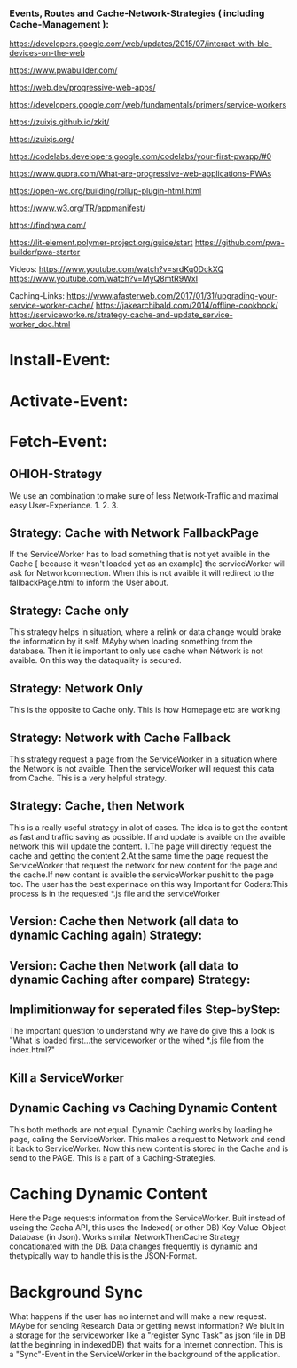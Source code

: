 ### Events, Routes and Cache-Network-Strategies  ( including Cache-Management ):

https://developers.google.com/web/updates/2015/07/interact-with-ble-devices-on-the-web

https://www.pwabuilder.com/

https://web.dev/progressive-web-apps/

https://developers.google.com/web/fundamentals/primers/service-workers

https://zuixjs.github.io/zkit/

https://zuixjs.org/

https://codelabs.developers.google.com/codelabs/your-first-pwapp/#0

https://www.quora.com/What-are-progressive-web-applications-PWAs

https://open-wc.org/building/rollup-plugin-html.html

https://www.w3.org/TR/appmanifest/

https://findpwa.com/


https://lit-element.polymer-project.org/guide/start
https://github.com/pwa-builder/pwa-starter

Videos:
https://www.youtube.com/watch?v=srdKq0DckXQ
https://www.youtube.com/watch?v=MyQ8mtR9WxI

Caching-Links:
https://www.afasterweb.com/2017/01/31/upgrading-your-service-worker-cache/
https://jakearchibald.com/2014/offline-cookbook/
https://serviceworke.rs/strategy-cache-and-update_service-worker_doc.html


# Install-Event:

# Activate-Event:

# Fetch-Event:

## OHIOH-Strategy

We use  an combination to make sure of less Network-Traffic and maximal easy User-Experiance.
1.
2.
3.

## Strategy: Cache with Network FallbackPage

If the ServiceWorker has to load something that is not yet avaible in the Cache [ because it wasn't loaded yet as an example] 
the serviceWorker will ask for Networkconnection. When this is not avaible it will redirect  to the fallbackPage.html to inform the User about.


## Strategy: Cache only

This strategy helps in situation, where a relink or data change would brake the information by it self. MAyby when loading something from the database.
Then it is important to only use cache when Nétwork is not avaible. On this way the dataquality is secured.

## Strategy: Network Only

This is the opposite to Cache only. This is how Homepage etc are working

## Strategy: Network with Cache Fallback

This strategy request a page from the ServiceWorker in a situation where the Network is not avaible.
Then the serviceWorker will request this data from Cache. This is a very helpful strategy.

## Strategy: Cache, then Network
This is a really useful strategy in alot of cases. The idea is to get the content as fast and traffic saving as possible.
If and update is avaible on the avaible network this will update the content.
1.The page will directly request the cache and getting the content
2.At the same time the page request the ServiceWorker that request the network for new content for the page and the cache.If new contant is avaible the serviceWorker pushit to the  page too. The user has the best experinace on this way
Important for Coders:This  process is in the requested *.js file and the serviceWorker

## Version: Cache then  Network  (all data to dynamic Caching again) Strategy:


## Version: Cache then  Network  (all data to dynamic Caching after compare) Strategy:

## Implimitionway for seperated files Step-byStep:
The important question to understand why we have do give this a look is "What is loaded first...the serviceworker or the wihed *.js file from the index.html?"

## Kill a ServiceWorker


## Dynamic Caching vs Caching Dynamic Content
This  both methods are not equal.
Dynamic Caching works by loading  he page, caling the ServiceWorker. This makes a request to Network and send it back to ServiceWorker. Now this new content is  stored in the Cache and is send  to the PAGE. This is a part of a Caching-Strategies.

# Caching Dynamic Content

Here the Page requests information from the ServiceWorker. Buit instead of useing the Cacha API, this uses the Indexed( or other DB) Key-Value-Object Database (in  Json). 
Works similar NetworkThenCache Strategy  concationated  with the DB.
Data changes frequently  is dynamic and thetypically way to handle this is the JSON-Format.


# Background Sync  

What happens if the user has no internet and will  make a new request. MAybe for sending Research Data or getting newst information?
We biult in a storage for the serviceworker like a "register Sync Task" as json file in DB (at the beginning in indexedDB) that waits for a Internet connection.
This is a "Sync"-Event in the ServiceWorker in the background of the application.






